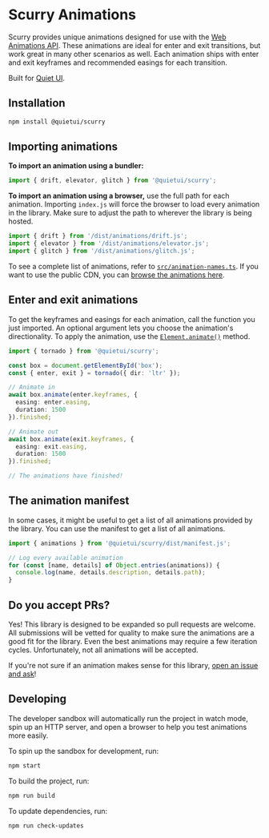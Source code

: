 # Scurry Animations

Scurry provides unique animations designed for use with the [Web Animations API](https://developer.mozilla.org/en-US/docs/Web/API/Web_Animations_API). These animations are ideal for enter and exit transitions, but work great in many other scenarios as well. Each animation ships with enter and exit keyframes and recommended easings for each transition.

Built for [Quiet UI](https://quietui.org/).

## Installation

```bash
npm install @quietui/scurry
```

## Importing animations

**To import an animation using a bundler:**

```js
import { drift, elevator, glitch } from '@quietui/scurry';
```

**To import an animation using a browser,** use the full path for each animation. Importing `index.js` will force the browser to load every animation in the library. Make sure to adjust the path to wherever the library is being hosted.

```js
import { drift } from '/dist/animations/drift.js';
import { elevator } from '/dist/animations/elevator.js';
import { glitch } from '/dist/animations/glitch.js';
```

To see a complete list of animations, refer to [`src/animation-names.ts`](https://github.com/quietui/scurry/blob/main/src/animation-names.ts). If you want to use the public CDN, you can [browse the animations here](https://www.jsdelivr.com/package/npm/@quietui/scurry?tab=files&path=dist%2Fanimations).

## Enter and exit animations

To get the keyframes and easings for each animation, call the function you just imported. An optional argument lets you choose the animation's directionality. To apply the animation, use the [`Element.animate()`](https://developer.mozilla.org/en-US/docs/Web/API/Element/animate) method.

```ts
import { tornado } from '@quietui/scurry';

const box = document.getElementById('box');
const { enter, exit } = tornado({ dir: 'ltr' });

// Animate in
await box.animate(enter.keyframes, {
  easing: enter.easing,
  duration: 1500
}).finished;

// Animate out
await box.animate(exit.keyframes, {
  easing: exit.easing,
  duration: 1500
}).finished;

// The animations have finished!
```

## The animation manifest

In some cases, it might be useful to get a list of all animations provided by the library. You can use the manifest to get a list of all animations.

```ts
import { animations } from '@quietui/scurry/dist/manifest.js';

// Log every available animation
for (const [name, details] of Object.entries(animations)) {
  console.log(name, details.description, details.path);
}
```

## Do you accept PRs?

Yes! This library is designed to be expanded so pull requests are welcome. All submissions will be vetted for quality to make sure the animations are a good fit for the library. Even the best animations may require a few iteration cycles. Unfortunately, not all animations will be accepted.

If you're not sure if an animation makes sense for this library, [open an issue and ask](https://github.com/quietui/scurry/issues)!

## Developing

The developer sandbox will automatically run the project in watch mode, spin up an HTTP server, and open a browser to help you test animations more easily.

To spin up the sandbox for development, run:

```sh
npm start
```

To build the project, run:

```sh
npm run build
```

To update dependencies, run:

```sh
npm run check-updates
```
